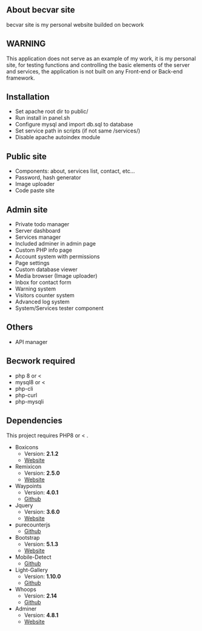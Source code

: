 ## About becvar site

becvar site is my personal website builded on becwork

## WARNING
This application does not serve as an example of my work, it is my personal site, for testing functions and controlling the basic elements of the server and services, the application is not built on any Front-end or Back-end framework.

## Installation
 - Set apache root dir to public/
 - Run install in panel.sh
 - Configure mysql and import db.sql to database
 - Set service path in scripts (if not same /services/)
 - Disable apache autoindex module

 ## Public site
 - Components: about, services list, contact, etc...
 - Password, hash generator
 - Image uploader
 - Code paste site

 ## Admin site
 - Private todo manager
 - Server dashboard
 - Services manager
 - Included adminer in admin page
 - Custom PHP info page
 - Account system with permissions
 - Page settings 
 - Custom database viewer
 - Media browser (Image uploader)
 - Inbox for contact form
 - Warning system
 - Visitors counter system
 - Advanced log system
 - System/Services tester component

 ## Others
 - API manager

## Becwork required
 - php 8 or <
 - mysql8 or <
 - php-cli
 - php-curl
 - php-mysqli

## Dependencies
This project requires PHP8 or < .
* Boxicons
   * Version: **2.1.2**
   * [Website](https://boxicons.com/)
* Remixicon
   * Version: **2.5.0**
   * [Website](https://remixicon.com/)
* Waypoints
   * Version: **4.0.1**
   * [Github](https://github.com/imakewebthings/waypoints)
* Jquery
   * Version: **3.6.0**
   * [Website](https://jquery.com/)
* purecounterjs
   * [Github](https://github.com/srexi/purecounterjs)
* Bootstrap
   * Version: **5.1.3**
   * [Website](https://getbootstrap.com/)
* Mobile-Detect
   * [Github](https://github.com/serbanghita/Mobile-Detect)
* Light-Gallery
   * Version: **1.10.0**
   * [Github](https://github.com/sachinchoolur/lightGallery)
* Whoops
   * Version: **2.14**
   * [Github](https://github.com/filp/whoops)
* Adminer
   * Version: **4.8.1**
   * [Website](https://www.adminer.org/)
